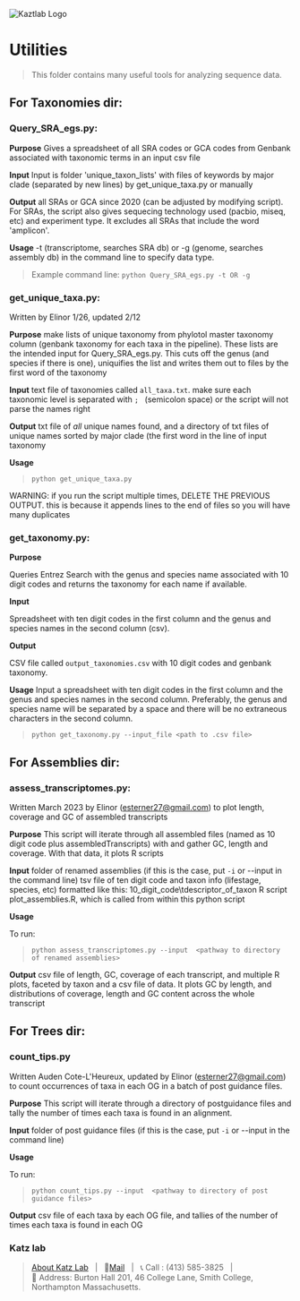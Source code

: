 ![Kaztlab Logo](https://github.com/Katzlab/PhyloToL-6/assets/86856150/1f6df6bc-e970-4db6-86c1-aefdff09dbde)

# Utilities

> This folder contains many useful tools for analyzing sequence data.

## For Taxonomies dir:
### Query_SRA_egs.py:

**Purpose** Gives a spreadsheet of all SRA codes or GCA codes from Genbank associated with taxonomic terms in an input csv file

**Input** Input is folder 'unique_taxon_lists' with files of keywords by major clade (separated by new lines) by get_unique_taxa.py or manually 

**Output** all SRAs or GCA since 2020 (can be adjusted by modifying script). For SRAs, the script also gives sequecing technology used (pacbio, miseq, etc) and experiment type. It excludes all SRAs that include the word 'amplicon'.

**Usage** -t (transcriptome, searches SRA db) or -g (genome, searches assembly db) in the command line to specify data type. 
>  Example command line: `python Query_SRA_egs.py -t OR -g`

### get_unique_taxa.py: 
Written by Elinor 1/26, updated 2/12

**Purpose** make lists of unique taxonomy from phylotol master taxonomy column (genbank taxonomy for each taxa in the pipeline). These lists are the intended input for Query_SRA_egs.py. This cuts off the genus (and species if there is one), uniquifies the list and writes them out to files by the first word of the taxonomy

**Input** text file of taxonomies called `all_taxa.txt`. make sure each taxonomic level is separated with `; ` (semicolon space) or the script will not parse the names right

**Output** txt file of _all_ unique names found, and a directory of txt files of unique names sorted by major clade (the first word in the line of input taxonomy

**Usage**
>`python get_unique_taxa.py`

WARNING: if you run the script multiple times, DELETE THE PREVIOUS OUTPUT. this is because it appends lines to the 
end of files so you will have many duplicates

### get_taxonomy.py:

**Purpose** 

Queries Entrez Search with the genus and species name associated with 10 digit codes and returns the taxonomy for each name if available.

**Input**

Spreadsheet with ten digit codes in the first column and the genus and species names in the second column (csv).

**Output**

CSV file called `output_taxonomies.csv` with 10 digit codes and genbank taxonomy.

**Usage**
Input a spreadsheet with ten digit codes in the first column and the genus and species names in the second column. Preferably, the genus and species name will be separated by a space and there will be no extraneous characters in the second column.

>`python get_taxonomy.py --input_file <path to .csv file>`


## For Assemblies dir:
### assess_transcriptomes.py:
Written March 2023 by Elinor (esterner27@gmail.com) to plot length, coverage and GC of assembled transcripts

**Purpose** This script will iterate through all assembled files (named as 10 digit code plus assembledTranscripts) with and gather GC, length and coverage. With that data, it plots R scripts


**Input**
	folder of renamed assemblies (if this is the case, put `-i` or --input in the command line)
	tsv file of ten digit code and taxon info (lifestage, species, etc) formatted like this: 10_digit_code\tdescriptor_of_taxon
	R script plot_assemblies.R, which is called from within this python script

**Usage**

To run:
>`python assess_transcriptomes.py --input  <pathway to directory of renamed assemblies>`

**Output** csv file of length, GC, coverage of each transcript, and multiple R plots, faceted by taxon and a csv file of data. It plots GC by length, and distributions of coverage, length and GC content across the whole transcript

## For Trees dir:
### count_tips.py

Written Auden Cote-L'Heureux, updated by Elinor (esterner27@gmail.com) to count occurrences of taxa in each OG in a batch of post guidance files.

**Purpose** This script will iterate through a directory of postguidance files and tally the number of times each taxa is found in an alignment.

**Input**
	folder of post guidance files (if this is the case, put `-i` or --input in the command line)

**Usage**

To run:
>`python count_tips.py --input  <pathway to directory of post guidance files>`

**Output** csv file of each taxa by each OG file, and tallies of the number of times each taxa is found in each OG



### Katz lab
>[About Katz Lab](https://www.science.smith.edu/katz-lab/)  &nbsp; \| &nbsp;
📧[Mail](lkatz@smith.edu) &nbsp; \| &nbsp; 📞 Call : (413) 585-3825 &nbsp;   \|   
:office: Address: Burton Hall 201, 46 College Lane,
Smith College, Northampton Massachusetts.
